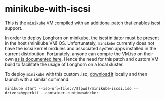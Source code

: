 # minikube-with-iscsi

This is the `minikube` VM compiled with an additional patch that enables iscsi support.  
  
In order to deploy [Longhorn](https://longhorn.io/) on minikube, the iscsi initiator must be present in the host (minikube VM) OS. Unfortunately, `minikube` currently does not have the iscsi kernel modules and associated system apps installed in the current distribution. Fortunately, anyone can compile the VM.iso on their own [as is documented here](https://minikube.sigs.k8s.io/docs/contrib/building/iso/). Hence the need for this patch and custom VM build to facilitate the usage of Longhorn on a local cluster.  
  
To deploy `minikube` with this custom .iso, [download it](https://github.com/589290/minikube-with-iscsi/raw/main/minikube-iscsi.iso) locally and then launch with a similar command:  

```
minikube start --iso-url=file://$(pwd)/minikube-iscsi.iso --driver=hyperkit --container-runtime=docker
```
